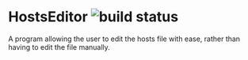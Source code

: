 # HostsEditor ![build status](https://ci.appveyor.com/api/projects/status/ygt2gewvdn870kj8/branch/master?svg=true)

A program allowing the user to edit the hosts file with ease, rather than having to edit the file manually.
